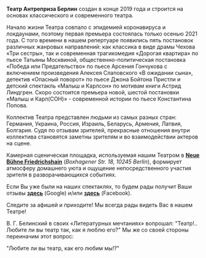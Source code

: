<b class="big-font">Театр Антреприза Берлин</b> создан в конце 2019 года и строится на основах классического и современного театра.

Начало жизни Театра совпало с эпидемией коронавируса и локдаунами, поэтому первая премьера состоялась только осенью 2021 года. С того времени в нашем репертуаре появились пять постановок различных жанровых направлений: как классика в виде драмы Чехова «Три сестры», так и современная трагикомедия «Дорогая квартира» по пьесе Татьяны Москвиной, общественно-политическая постановка «Победа или Предательство» по пьесе Арсения Гончукова с включением произведения Алексея Слаповского «В ожидании сына», детектив «Опасный поворот» по пьесе Джона Бойтона Пристли и детский спектакль «Малыш и Карлсон» по мотивам книги Астрид Линдгрен. Скоро состоится премьера новой, шестой постановки «Малыш и Карл(СОН)» - современной истории по пьесе Константина Попова.

Коллектив Театра представлен людьми из самых разных стран: Германия, Украина, Россия, Израиль, Беларусь, Армения, Латвия, Болгария. Судя по отзывам зрителей, прекрасные отношения внутри коллектива становятся заметны зрителям и во взаимодействии актеров на сцене.

Камерная сценическая площадка, используемая нашим Театром в <a href="https://www.neue-buehne-friedrichshain.de" target="_blank"	rel="noopener external"><b>Neue Bühne Friedrichshain</b></a> (<i>Boxhagener Str. 18, 10245 Berlin</i>), формирует атмосферу домашнего уюта и ощущение непосредственного участия зрителя в разворачивающихся событиях.

Если Вы уже были на наших спектаклях, то будем рады получит Ваши отзывы <a href="https://g.page/r/CXSamsbDK3NlEBI/review" target="_blank"	rel="noopener external"><b>здесь</b></a> (Google) и/или <a href=" https://www.facebook.com/AntreprizaBerlin/reviews" target="_blank"	rel="noopener external"><b>здесь</b></a> (Facebook).

Следите за афишей и приходите! Мы всегда рады видеть Вас в нашем Театре!

В. Г. Белинский в своих «Литературных мечтаниях» вопрошал: "Театр!.. Любите ли вы театр так, как я люблю его?" Мы же со своей стороны переиначим этот вопрос:

<div class="motto">"Любите ли вы театр, как его любим мы!?"</div>
